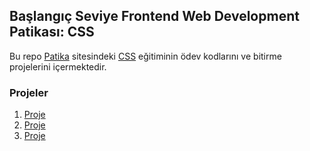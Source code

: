 ## Başlangıç Seviye Frontend Web Development Patikası: CSS
Bu repo [Patika](https://academy.patika.dev/tr) sitesindeki [CSS](https://academy.patika.dev/tr/courses/css) eğitiminin ödev kodlarını ve bitirme projelerini içermektedir.

### Projeler
1. [Proje](https://academy.patika.dev/tr/courses/css/odev1)
2. [Proje](https://academy.patika.dev/tr/courses/css/odev2)
3. [Proje](https://academy.patika.dev/tr/courses/css/cssodev3)
